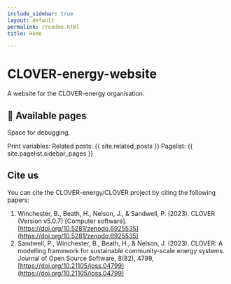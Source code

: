 ```yaml
---
include_sidebar: true
layout: default
permalink: /readme.html
title: Home

---
```


# CLOVER-energy-website
A website for the CLOVER-energy organisation.

## 🐛 Available pages
Space for debugging.

Print variables:
Related posts: {{ site.related_posts }}
Pagelist: {{ site.pagelist.sidebar_pages }}

## Cite us

You can cite the CLOVER-energy/CLOVER project by citing the following papers:
1. Winchester, B., Beath, H., Nelson, J., & Sandwell, P. (2023). CLOVER (Version v5.0.7) [Computer software]. [https://doi.org/10.5281/zenodo.6925535](https://doi.org/10.5281/zenodo.6925535)
2. Sandwell, P., Winchester, B., Beath, H., & Nelson, J. (2023). CLOVER: A modelling framework for sustainable community-scale energy systems. Journal of Open Source Software, 8(82), 4799, [https://doi.org/10.21105/joss.04799](https://doi.org/10.21105/joss.04799)
